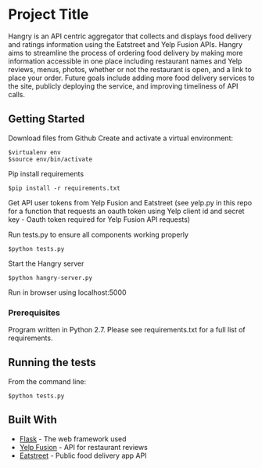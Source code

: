 # Project Title

Hangry is an API centric aggregator that collects and displays food delivery and
ratings information using the Eatstreet and Yelp Fusion APIs.  Hangry aims to
streamline the process of ordering food delivery by making more information
accessible in one place including restaurant names and Yelp reviews, menus, 
photos, whether or not the restaurant is open, and a link to place your order.
Future goals include adding more food delivery services to the site, publicly
deploying the service, and improving timeliness of API calls.

## Getting Started

Download files from Github
Create and activate a virtual environment:
```
$virtualenv env
$source env/bin/activate
```
Pip install requirements
```
$pip install -r requirements.txt
```
Get API user tokens from Yelp Fusion and Eatstreet (see yelp.py in this repo for
a function that requests an oauth token using Yelp client id and secret key -
Oauth token required for Yelp Fusion API requests)

Run tests.py to ensure all components working properly
```
$python tests.py
```
Start the Hangry server
```
$python hangry-server.py
```
Run in browser using localhost:5000

### Prerequisites

Program written in Python 2.7.  Please see requirements.txt for a full list of requirements.


## Running the tests

From the command line:
```
$python tests.py
```

## Built With

* [Flask](http://flask.pocoo.org/docs/0.12/) - The web framework used
* [Yelp Fusion](https://www.yelp.com/fusion) - API for restaurant reviews
* [Eatstreet](https://developers.eatstreet.com/endpoint/search) - Public
food delivery app API
